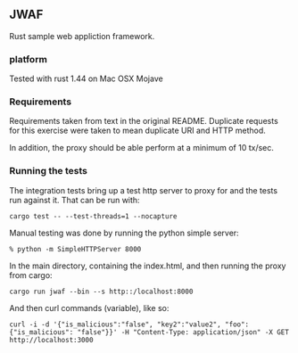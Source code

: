 ## JWAF

Rust sample web appliction framework.

### platform

Tested with rust 1.44 on Mac OSX Mojave

### Requirements

Requirements taken from text in the original README. Duplicate requests for this exercise were taken to mean duplicate URI and HTTP method.

In addition, the proxy should be able perform at a minimum of 10 tx/sec.

### Running the tests

The integration tests bring up a test http server to proxy for and the tests run against it. That can be run with:

`cargo test -- --test-threads=1 --nocapture`

Manual testing was done by running the python simple server:

`% python -m SimpleHTTPServer 8000`

In the main directory, containing the index.html, and then running the proxy from cargo:

`cargo run jwaf --bin --s http::/localhost:8000`

And then curl commands (variable), like so:

`curl -i -d '{"is_malicious":"false", "key2":"value2", "foo":{"is_malicious": "false"}}' -H "Content-Type: application/json" -X GET http://localhost:3000`


